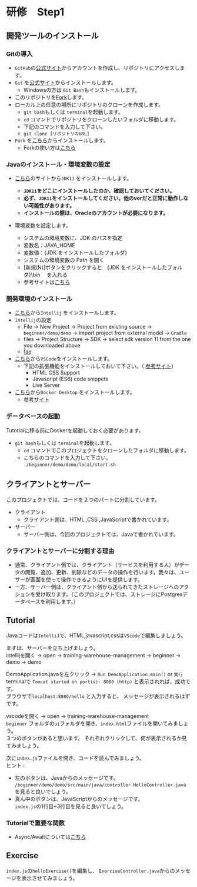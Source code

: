 # 研修　Step1

## 開発ツールのインストール

### Gitの導入

- `GitHub`の[公式サイト](https://github.co.jp)からアカウントを作成し、リポジトリにアクセスします。
- `Git` を[公式サイト](https://git-scm.com/downloads)からインストールします。
  - Windowsの方は `Git Bash`もインストールします。
- このリポジトリを[Fork](https://docs.github.com/ja/get-started/quickstart/fork-a-repo)します。
- ローカル上の任意の場所にリポジトリのクローンを作成します。
  - `git bash`もしくは `terminal`を起動します。
  - `cd` コマンドでリポジトリをクローンしたいフォルダに移動します。
  - 下記のコマンドを入力して下さい。
  - `git clone [リポジトリのURL]`
- `Fork` を[こちら](https://git-fork.com/)からインストールします。
  - Forkの使い方は[こちら](https://qiita.com/AyakoKataoka/items/e1b0a2a2b2c85de4c1e3)

### Javaのインストール・環境変数の設定

- [こちら](https://www.oracle.com/java/technologies/downloads/#java11)のサイトから`JDK11` をインストールします。
  - **`JDK11`をどこにインストールしたのか、確認しておいてください。**
  - **必ず、`JDK11`をインストールしてください。他のverだと正常に動作しない可能性があります。**
  - **インストールの際は、Oracleのアカウントが必要になります。**

- 環境変数を設定します。
    - システムの環境変数に、JDK のパスを指定
    - 変数名：JAVA_HOME
    - 変数値：{JDK をインストールしたフォルダ}
    - システムの環境変数の Path を開く
    - [新規(N)]ボタンをクリックすると　{JDK をインストールしたフォルダ}\bin 　を入れる
    - 参考サイトは[こちら](https://qiita.com/niwasawa/items/460ccd0fa0041e7a2491)

### 開発環境のインストール

- [こちら](https://www.jetbrains.com/idea/download/#section=windows)から`Intellij` をインストールします。
- `Intellij`の設定
  - File -> New Project -> Project from existing source -> `beginner/demo/demo` -> import project from external model -> `Gradle`
  - files -> Project Structure -> SDK -> select sdk version 11 from the one you downloaded above
  - [faq](https://github.com/amajakai14/training-warehouse-management/tree/step1-client-and-server/faq)
- [こちら](https://code.visualstudio.com/)から`VSCode`をインストールします。
  - 下記の拡張機能をインストールしておいて下さい。（
  [参考サイト](https://qiita.com/KNR109/items/5f933df1292564e6dc70)）
      - HTML CSS Support
      - Javascript (ES6) code snippets
      - Live Server
- [こちら](https://docs.docker.com/desktop/install/windows-install/)から`Docker Desktop` をインストールします。
  - [参考サイト](https://www.kagoya.jp/howto/cloud/container/wsl2_docker/)

### データベースの起動

Tutorialに移る前にDockerを起動しておく必要があります。
- `git bash`もしくは `terminal`を起動します。
  - `cd` コマンドでこのプロジェクトをクローンしたフォルダに移動します。
  - こちらのコマンドを入力して下さい。
  `./beginner/demo/demo/local/start.sh`

## クライアントとサーバー

このプロジェクトでは、コードを２つのパートに分割しています。
- クライアント
   - クライアント側は、HTML ,CSS ,JavaScriptで書かれています。
- サーバー
   - サーバー側は、今回のプロジェクトでは、Javaで書かれています。

### クライアントとサーバーに分割する理由
- 通常、クライアント側では、クライアント（サービスを利用する人）がデータの閲覧、追加、更新、削除などのデータの操作を行います。我々は、ユーザーが画面を使って操作できるようにUIを提供します。
- 一方、サーバー側は、クライアント側から送られてきたストレージへのアクションを受け取ります。（このプロジェクトでは、ストレージにPostgresデータベースを利用します。）


## Tutorial
Javaコードは`IntelliJ`で、HTML,javascript,cssは`VScode`で編集しましょう。

ますは、サーバーを立ち上げましょう。  
intellijを開く -> open -> training-warehouse-management -> beginner -> demo -> demo

DemoApplication.javaを左クリック -> `Run DemoApplication.main()` or `実行`  
terminalで
`Tomcat started on port(s): 8080 (http)`
と表示されれば、成功です。  
ブラウザで`localhost:8080/hello` と入力すると、
メッセージが表示されるはずです。

vscodeを開く -> open -> training-warehouse-management  
`beginner` フォルダの`ui`フォルダを開き、`index.html`ファイルを開いてみましょう。  
３つのボタンがあると思います。
それぞれクリックして、何が表示されるか見てみましょう。

次に`index.js`ファイルを開き、コードを読んでみましょう。  
ヒント :
 - 左のボタンは、Javaからのメッセージです。
`/beginner/demo/demo/src/main/java/controller.HelloController.java` を見ると良いでしょう。 
 - 真ん中のボタンは、JavaScriptからのメッセージです。  
`index.js`の1行目~3行目を見ると良いでしょう。

### Tutorialで重要な関数
  - Async/Awaitについては[こちら](https://tcd-theme.com/2021/09/javascript-asyncawait.html)





## Exercise
`index.js`の`helloExercise()`を編集し、
`ExerciseController.java`からのメッセージを表示させてみましょう。